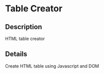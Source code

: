 # Table Creator

## Description
HTML table creator

## Details
Create HTML table using Javascript and DOM
